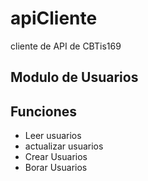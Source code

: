 # apiCliente
cliente de API de CBTis169

## Modulo de Usuarios

Funciones
------------------
* Leer usuarios
* actualizar usuarios
* Crear Usuarios
* Borar Usuarios

